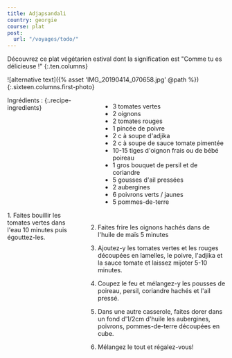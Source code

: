```yaml
---
title: Adjapsandali
country: georgie
course: plat
post:
  url: "/voyages/todo/"
---
```


Découvrez ce plat végétarien estival dont la signification est "Comme tu es délicieuse !"
{:.ten.columns}

<!--fin extrait-->

![alternative text]({% asset 'IMG_20190414_070658.jpg' @path %})
{:.sixteen.columns.first-photo}

<div class="four columns" markdown="1">
Ingrédients :
{:.recipe-ingredients}

- 3 tomates vertes
- 2 oignons
- 2 tomates rouges
- 1 pincée de poivre
- 2 c à soupe d'adjika
- 2 c à soupe de sauce tomate pimentée
- 10-15 tiges d'oignon frais ou de bébé poireau
- 1 gros bouquet de persil et de coriandre
- 5 gousses d'ail pressées
- 2 aubergines
- 6 poivrons verts / jaunes
- 5 pommes-de-terre
</div>

<div class="ten columns" markdown="1">
1. Faites bouillir les tomates vertes dans l'eau 10 minutes puis égouttez-les.

2. Faites frire les oignons hachés dans de l'huile de maïs 5 minutes

3. Ajoutez-y les tomates vertes et les rouges découpées en lamelles, le poivre, l'adjika et la sauce tomate et laissez mijoter 5-10 minutes.

4. Coupez le feu et mélangez-y les pousses de poireau, persil, coriandre hachés et l'ail pressé.

5. Dans une autre casserole, faites dorer dans un fond d'1/2cm d'huile les aubergines, poivrons, pommes-de-terre découpées en cube.

6. Mélangez le tout et régalez-vous!
</div>
